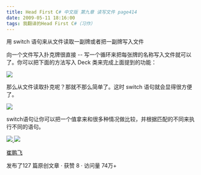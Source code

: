```yaml
---
title: Head First C# 中文版 第九章 读写文件 page414
date: 2009-05-11 18:16:00
tags: 我翻译的Head First C#（习作）
---
```

用  switch  语句来从文件读取一副牌或者把一副牌写入文件

  

向一个文件写入扑克牌很直接  \--  写一个循环来把每张牌的名称写入文件就可以了。你可以把下面的方法写入  Deck  类来完成上面提到的功能：

  

![](https://p-blog.csdn.net/images/p_blog_csdn_net/cuipengfei1/EntryImages/20090511/2009-05-11_13-03-44.jpg)

那么从文件读取扑克呢？那就不那么简单了。这时  switch  语句就会显得很方便了。

  

![](https://p-blog.csdn.net/images/p_blog_csdn_net/cuipengfei1/EntryImages/20090511/2009-05-11_13-05-12.jpg)

switch语句让你可以把一个值拿来和很多种情况做比较，并根据匹配的不同来执行不同的语句。



[ ![](https://profile.csdnimg.cn/5/2/5/3_cuipengfei1)
![](https://g.csdnimg.cn/static/user-reg-year/1x/11.png)
](https://blog.csdn.net/cuipengfei1)

[ 崔鹏飞 ](https://blog.csdn.net/cuipengfei1)

发布了127 篇原创文章  ·  获赞 8  ·  访问量 74万+

